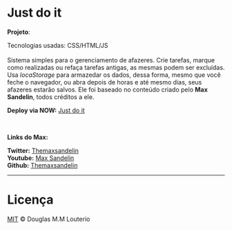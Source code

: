 # Just do it

**Projeto**:

Tecnologias usadas: CSS/HTML/JS
<br/><br/>Sistema simples para o gerenciamento de afazeres. Crie tarefas, marque como realizadas ou refaça tarefas antigas, as mesmas podem ser excluídas. Usa  *locaStorage* para armazedar os dados, dessa forma, mesmo que você feche o navegador, ou abra depois de horas e até mesmo dias, seus afazeres estarão salvos. Ele foi baseado no conteúdo criado pelo **Max Sandelin**, todos créditos a ele.

**Deploy via NOW:** [Just do it](https://to-dolist-bqrjkjoshz.now.sh)

<br/>

**Links do Max:**

**Twitter:** [Themaxsandelin](https://twitter.com/themaxsandelin)
<br/>
**Youtube:** [Max Sandelin](https://www.youtube.com/channel/UCr1BiYXeVfpWRCkS0MGjYkQ)
<br/>
**Github:** [Themaxsandelin](https://github.com/themaxsandelin)

<hr>

# Licença

[MIT](https://github.com/Douglaslt17/To-do_List/blob/master/LICENSE) © Douglas M.M Louterio
